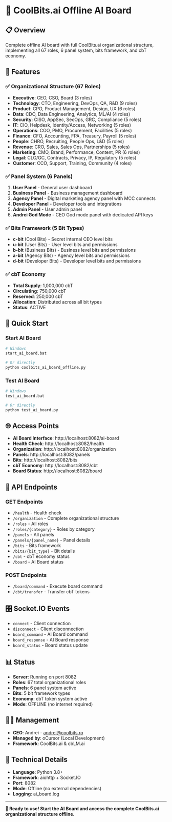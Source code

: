 # 🚀 CoolBits.ai Offline AI Board

## 📋 Overview
Complete offline AI board with full CoolBits.ai organizational structure, implementing all 67 roles, 6 panel system, bits framework, and cbT economy.

## 🎯 Features

### ✅ Organizational Structure (67 Roles)
- **Executive**: CEO, CSO, Board (3 roles)
- **Technology**: CTO, Engineering, DevOps, QA, R&D (9 roles)
- **Product**: CPO, Product Management, Design, UX (6 roles)
- **Data**: CDO, Data Engineering, Analytics, ML/AI (4 roles)
- **Security**: CISO, AppSec, SecOps, GRC, Compliance (5 roles)
- **IT**: CIO, Helpdesk, Identity/Access, Networking (5 roles)
- **Operations**: COO, PMO, Procurement, Facilities (5 roles)
- **Finance**: CFO, Accounting, FPA, Treasury, Payroll (5 roles)
- **People**: CHRO, Recruiting, People Ops, L&D (5 roles)
- **Revenue**: CRO, Sales, Sales Ops, Partnerships (5 roles)
- **Marketing**: CMO, Brand, Performance, Content, PR (6 roles)
- **Legal**: CLO/GC, Contracts, Privacy, IP, Regulatory (5 roles)
- **Customer**: CCO, Support, Training, Community (4 roles)

### ✅ Panel System (6 Panels)
1. **User Panel** - General user dashboard
2. **Business Panel** - Business management dashboard
3. **Agency Panel** - Digital marketing agency panel with MCC connects
4. **Developer Panel** - Developer tools and integrations
5. **Admin Panel** - User admin panel
6. **Andrei God Mode** - CEO God mode panel with dedicated API keys

### ✅ Bits Framework (5 Bit Types)
- **c-bit** (Cool Bits) - Secret internal CEO level bits
- **u-bit** (User Bits) - User level bits and permissions
- **b-bit** (Business Bits) - Business level bits and permissions
- **a-bit** (Agency Bits) - Agency level bits and permissions
- **d-bit** (Developer Bits) - Developer level bits and permissions

### ✅ cbT Economy
- **Total Supply**: 1,000,000 cbT
- **Circulating**: 750,000 cbT
- **Reserved**: 250,000 cbT
- **Allocation**: Distributed across all bit types
- **Status**: ACTIVE

## 🚀 Quick Start

### Start AI Board
```bash
# Windows
start_ai_board.bat

# Or directly
python coolbits_ai_board_offline.py
```

### Test AI Board
```bash
# Windows
test_ai_board.bat

# Or directly
python test_ai_board.py
```

## 🌐 Access Points

- **AI Board Interface**: http://localhost:8082/ai-board
- **Health Check**: http://localhost:8082/health
- **Organization**: http://localhost:8082/organization
- **Panels**: http://localhost:8082/panels
- **Bits**: http://localhost:8082/bits
- **cbT Economy**: http://localhost:8082/cbt
- **Board Status**: http://localhost:8082/board

## 🔗 API Endpoints

### GET Endpoints
- `/health` - Health check
- `/organization` - Complete organizational structure
- `/roles` - All roles
- `/roles/{category}` - Roles by category
- `/panels` - All panels
- `/panels/{panel_name}` - Panel details
- `/bits` - Bits framework
- `/bits/{bit_type}` - Bit details
- `/cbt` - cbT economy status
- `/board` - AI Board status

### POST Endpoints
- `/board/command` - Execute board command
- `/cbt/transfer` - Transfer cbT tokens

## 🎛️ Socket.IO Events

- `connect` - Client connection
- `disconnect` - Client disconnection
- `board_command` - AI Board command
- `board_response` - AI Board response
- `board_status` - Board status update

## 📊 Status

- **Server**: Running on port 8082
- **Roles**: 67 total organizational roles
- **Panels**: 6 panel system active
- **Bits**: 5 bit framework types
- **Economy**: cbT token system active
- **Mode**: OFFLINE (no internet required)

## 👨‍💼 Management

- **CEO**: Andrei - andrei@coolbits.ro
- **Managed by**: oCursor (Local Development)
- **Framework**: CoolBits.ai & cbLM.ai

## 🔧 Technical Details

- **Language**: Python 3.8+
- **Framework**: aiohttp + Socket.IO
- **Port**: 8082
- **Mode**: Offline (no external dependencies)
- **Logging**: ai_board.log

---

**🎯 Ready to use! Start the AI Board and access the complete CoolBits.ai organizational structure offline.**

